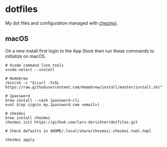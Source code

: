 # dotfiles
My dot files and configuration managed with [chezmoi](https://www.chezmoi.io).

## macOS

On a new install first login to the App Store then run these commands to initialize on macOS.

```Shell
# Xcode command line tools
xcode-select --install

# Homebrew
/bin/sh -c "$(curl -fsSL https://raw.githubusercontent.com/Homebrew/install/master/install.sh)"

# 1password
brew install --cask 1password-cli
eval $(op signin my.1password.com <email>)

# chezmoi
brew install chezmoi
chezmoi init https://github.com/lars-derichter/dotfiles.git

# Check defaults in $HOME/.local/share/chezmoi/.chezmoi.toml.tmpl

chezmoi apply

```


